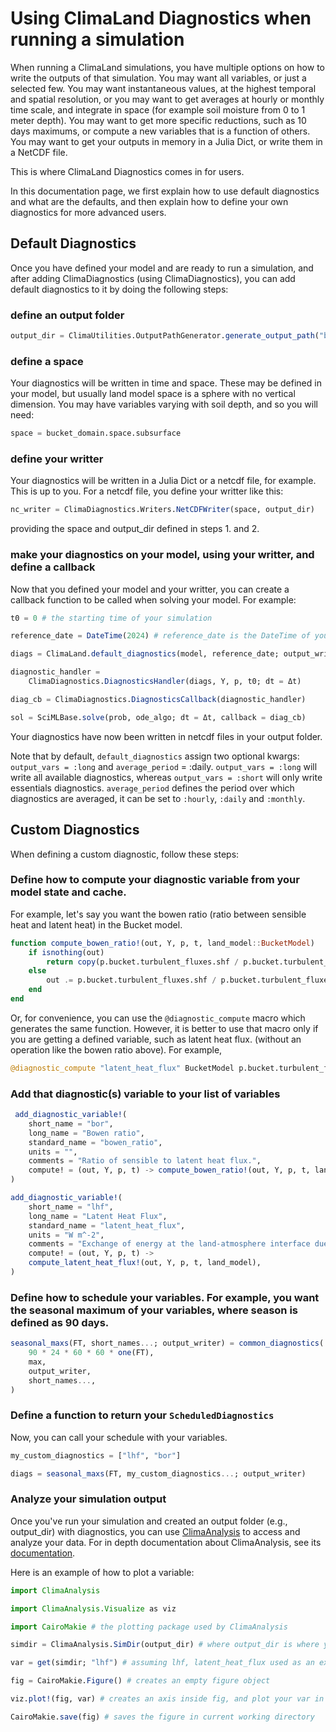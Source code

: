 # Using ClimaLand Diagnostics when running a simulation

When running a ClimaLand simulations, you have multiple options on how to write the outputs of that simulation.
You may want all variables, or just a selected few.
You may want instantaneous values, at the highest temporal and spatial resolution, or you may want to get averages at hourly or monthly time scale, and integrate in space
(for example soil moisture from 0 to 1 meter depth).
You may want to get more specific reductions, such as 10 days maximums, or compute a new variables that is a function of others.
You may want to get your outputs in memory in a Julia Dict, or write them in a NetCDF file.

This is where ClimaLand Diagnostics comes in for users.

In this documentation page, we first explain how to use default diagnostics and what are the defaults, and then explain how to define your own diagnostics for more advanced users.

## Default Diagnostics

Once you have defined your model and are ready to run a simulation, and after adding ClimaDiagnostics (using ClimaDiagnostics),
 you can add default diagnostics to it by doing the following steps:

### define an output folder

```Julia
output_dir = ClimaUtilities.OutputPathGenerator.generate_output_path("base_output_dir/")
```

### define a space

Your diagnostics will be written in time and space. These may be defined in your model, but usually land model space is a sphere with no vertical dimension.
You may have variables varying with soil depth, and so you will need:

```Julia
space = bucket_domain.space.subsurface
```

### define your writter

Your diagnostics will be written in a Julia Dict or a netcdf file, for example. This is up to you. For a netcdf file, you define your writter like this:

```Julia
nc_writer = ClimaDiagnostics.Writers.NetCDFWriter(space, output_dir)
```

providing the space and output_dir defined in steps 1. and 2.

### make your diagnostics on your model, using your writter, and define a callback

Now that you defined your model and your writter, you can create a callback function to be called when solving your model. For example:

```Julia
t0 = 0 # the starting time of your simulation

reference_date = DateTime(2024) # reference_date is the DateTime of your starting time

diags = ClimaLand.default_diagnostics(model, reference_date; output_writer = nc_writer)

diagnostic_handler =
    ClimaDiagnostics.DiagnosticsHandler(diags, Y, p, t0; dt = Δt)

diag_cb = ClimaDiagnostics.DiagnosticsCallback(diagnostic_handler)

sol = SciMLBase.solve(prob, ode_algo; dt = Δt, callback = diag_cb)
```

Your diagnostics have now been written in netcdf files in your output folder.

Note that by default, `default_diagnostics` assign two optional kwargs: `output_vars = :long` and `average_period` = :daily.
`output_vars = :long` will write all available diagnostics, whereas `output_vars = :short` will only write essentials diagnostics.
`average_period` defines the period over which diagnostics are averaged, it can be set to `:hourly`, `:daily` and `:monthly`.

## Custom Diagnostics

When defining a custom diagnostic, follow these steps:

### Define how to compute your diagnostic variable from your model state and cache.

For example, let's say you want the bowen ratio (ratio between sensible heat and latent heat) in the Bucket model.

```Julia
function compute_bowen_ratio!(out, Y, p, t, land_model::BucketModel)
    if isnothing(out)
        return copy(p.bucket.turbulent_fluxes.shf / p.bucket.turbulent_fluxes.lhf)
    else
        out .= p.bucket.turbulent_fluxes.shf / p.bucket.turbulent_fluxes.lhf
    end
end
```

Or, for convenience, you can use the `@diagnostic_compute` macro which generates the same function.
However, it is better to use that macro only if you are getting a defined variable, such as latent heat flux.
(without an operation like the bowen ratio above). For example,

```Julia
@diagnostic_compute "latent_heat_flux" BucketModel p.bucket.turbulent_fluxes.lhf
```

### Add that diagnostic(s) variable to your list of variables

```Julia
 add_diagnostic_variable!(
    short_name = "bor",
    long_name = "Bowen ratio",
    standard_name = "bowen_ratio",
    units = "",
    comments = "Ratio of sensible to latent heat flux.",
    compute! = (out, Y, p, t) -> compute_bowen_ratio!(out, Y, p, t, land_model),
)

add_diagnostic_variable!(
    short_name = "lhf",
    long_name = "Latent Heat Flux",
    standard_name = "latent_heat_flux",
    units = "W m^-2",
    comments = "Exchange of energy at the land-atmosphere interface due to water evaporation or sublimation.",
    compute! = (out, Y, p, t) ->
    compute_latent_heat_flux!(out, Y, p, t, land_model),
)
```

### Define how to schedule your variables. For example, you want the seasonal maximum of your variables, where season is defined as 90 days.

```Julia
seasonal_maxs(FT, short_names...; output_writer) = common_diagnostics(
    90 * 24 * 60 * 60 * one(FT),
    max,
    output_writer,
    short_names...,
)
```

### Define a function to return your `ScheduledDiagnostics`

Now, you can call your schedule with your variables.

```Julia
my_custom_diagnostics = ["lhf", "bor"]

diags = seasonal_maxs(FT, my_custom_diagnostics...; output_writer)
```

### Analyze your simulation output

Once you've run your simulation and created an output folder (e.g., output\_dir) with diagnostics, you can use [ClimaAnalysis](https://github.com/CliMA/ClimaAnalysis.jl)
to access and analyze your data. For in depth documentation about ClimaAnalysis, see its [documentation](https://clima.github.io/ClimaAnalysis.jl/stable/).

Here is an example of how to plot a variable:

```Julia
import ClimaAnalysis

import ClimaAnalysis.Visualize as viz

import CairoMakie # the plotting package used by ClimaAnalysis

simdir = ClimaAnalysis.SimDir(output_dir) # where output_dir is where you saved your diagnostics.

var = get(simdir; "lhf") # assuming lhf, latent_heat_flux used as an example above, is one of your diagnostics variables.

fig = CairoMakie.Figure() # creates an empty figure object

viz.plot!(fig, var) # creates an axis inside fig, and plot your var in it.

CairoMakie.save(fig) # saves the figure in current working directory
```

